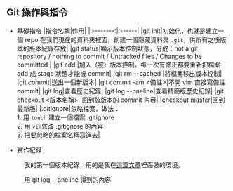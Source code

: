 ## Git 操作與指令
- 基礎指令
    |指令名稱|作用|
    |:--------:|:------|
    |git init|初始化，也就是建立一個 repo  在我們現在的資料夾裡面，創建一個隱藏資料夾 `.git`，供所有之後版本的版本紀錄存放|
    |git status|顯示版本控制狀態，分成：not a git repository / nothing to commit / Untracked files / Changes to be committed |
    |git add <filename>|加入（被）版本控制，每一次有修正都要重新把檔案 add 成 stage 狀態才能被 commit|
   |git rm --cached <filename>|將檔案移出版本控制|
   |git commit|送出一個新版本|
   |git commit -am <備註>|不開 vim 直接寫備註 commit|
   |git log|查看歷史紀錄|
   |git log --oneline|查看精簡版歷史紀錄|
   |git checkout <版本名稱> |回到該版本的 commit 內容|
   |checkout master|回到最新版|
   |.gitignore|忽略檔案，做法：<br>1. 用 <code>touch</code> 建立一個檔案 .gitignore<br>2. 用 <code>vim</code>修改 .gitignore 的內容<br>3. 把要忽略的檔案名稱寫進去|
   
- 實作紀錄
<figure class="wp-block-image"><img src="https://keronscribe.files.wordpress.com/2019/04/e89ea2e5b995e5bfabe785a7-2019-04-16-e4b88ae58d8811.23.06.png" alt="" class="wp-image-1193"/><figcaption>我的第一個版本紀錄，用的是我在<a href="https://keronscribe.wordpress.com/2019/04/15/cli-%e5%9f%ba%e7%a4%8e/">這篇文章</a>裡面裝的環境。<br></figcaption></figure>
<figure class="wp-block-image"><img src="https://keronscribe.files.wordpress.com/2019/04/e89ea2e5b995e5bfabe785a7-2019-04-16-e4b88be58d8812.01.39.png" alt="" class="wp-image-1194"/><figcaption>用 git log --oneline 得到的內容<br></figcaption></figure>